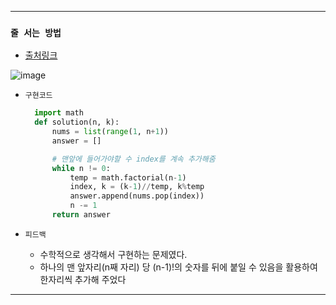 ---------------------------------------
### `줄 서는 방법` 

  - [출처링크](https://programmers.co.kr/learn/courses/30/lessons/12936)
  
![image](https://user-images.githubusercontent.com/15559593/133630007-7d81add7-fb1b-43cc-a4f6-358f7662067b.png)

  - `구현코드`
    ```Python
      import math
      def solution(n, k):
          nums = list(range(1, n+1))
          answer = []

          # 맨앞에 들어가야할 수 index를 계속 추가해줌
          while n != 0:
              temp = math.factorial(n-1)
              index, k = (k-1)//temp, k%temp
              answer.append(nums.pop(index))
              n -= 1
          return answer
    ```

  - `피드백`
     - 수학적으로 생각해서 구현하는 문제였다.
     - 하나의 맨 앞자리(n째 자리) 당 (n-1)!의 숫자를 뒤에 붙일 수 있음을 활용하여 한자리씩 추가해 주었다
     
---------------------------------------


